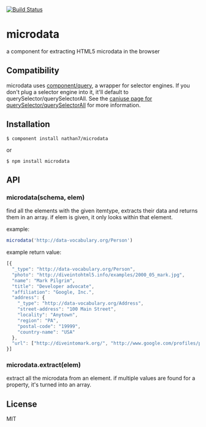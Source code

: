 [![Build Status](https://travis-ci.org/nathan7/microdata.png?branch=master)](https://travis-ci.org/nathan7/microdata)
# microdata

  a component for extracting HTML5 microdata in the browser

## Compatibility

  microdata uses [component/query](https://github.com/component/query), a wrapper for selector engines.
  If you don't plug a selector engine into it, it'll default to querySelector/querySelectorAll.
  See the [caniuse page for querySelector/querySelectorAll](http://caniuse.com/#feat=queryselector) for more information.

## Installation

    $ component install nathan7/microdata

or

    $ npm install microdata

## API

### microdata(schema, elem)
find all the elements with the given itemtype, extracts their data and returns them in an array.
if elem is given, it only looks within that element. 

example:
```javascript
microdata('http://data-vocabulary.org/Person')
```
example return value:
```javascript
[{ 
  "_type": "http://data-vocabulary.org/Person",
  "photo": "http://diveintohtml5.info/examples/2000_05_mark.jpg",
  "name": "Mark Pilgrim",
  "title": "Developer advocate",
  "affiliation": "Google, Inc.",
  "address": {             
    "_type": "http://data-vocabulary.org/Address",
    "street-address": "100 Main Street",
    "locality": "Anytown", 
    "region": "PA",        
    "postal-code": "19999",
    "country-name": "USA"
  },            
  "url": ["http://diveintomark.org/", "http://www.google.com/profiles/pilgrim", "http://www.reddit.com/user/MarkPilgrim", "http://www.twitter.com/diveintomark"]
}]
```

### microdata.extract(elem)
extract all the microdata from an element. if multiple values are found for a property, it's turned into an array.

## License

  MIT
